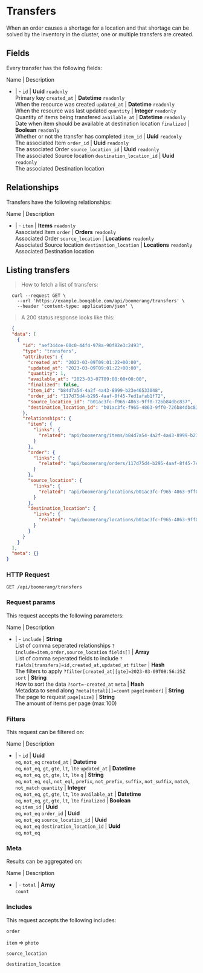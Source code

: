 # Transfers

When an order causes a shortage for a location and that shortage can be solved by the inventory in the cluster, one or multiple transfers are created.

## Fields
Every transfer has the following fields:

Name | Description
- | -
`id` | **Uuid** `readonly`<br>Primary key
`created_at` | **Datetime** `readonly`<br>When the resource was created
`updated_at` | **Datetime** `readonly`<br>When the resource was last updated
`quantity` | **Integer** `readonly`<br>Quantity of items being transfered
`available_at` | **Datetime** `readonly`<br>Date when item should be available at destination location
`finalized` | **Boolean** `readonly`<br>Whether or not the transfer has completed
`item_id` | **Uuid** `readonly`<br>The associated Item
`order_id` | **Uuid** `readonly`<br>The associated Order
`source_location_id` | **Uuid** `readonly`<br>The associated Source location
`destination_location_id` | **Uuid** `readonly`<br>The associated Destination location


## Relationships
Transfers have the following relationships:

Name | Description
- | -
`item` | **Items** `readonly`<br>Associated Item
`order` | **Orders** `readonly`<br>Associated Order
`source_location` | **Locations** `readonly`<br>Associated Source location
`destination_location` | **Locations** `readonly`<br>Associated Destination location


## Listing transfers



> How to fetch a list of transfers:

```shell
  curl --request GET \
    --url 'https://example.booqable.com/api/boomerang/transfers' \
    --header 'content-type: application/json' \
```

> A 200 status response looks like this:

```json
  {
  "data": [
    {
      "id": "aef344ce-60c0-44f4-978a-90f82e3c2493",
      "type": "transfers",
      "attributes": {
        "created_at": "2023-03-09T09:01:22+00:00",
        "updated_at": "2023-03-09T09:01:22+00:00",
        "quantity": 1,
        "available_at": "2023-03-07T09:00:00+00:00",
        "finalized": false,
        "item_id": "b84d7a54-4a2f-4a43-8999-b23e46533048",
        "order_id": "117d75d4-b295-4aaf-8f45-7ed1afab1f72",
        "source_location_id": "b01ac3fc-f965-4863-9ff0-726b84dbc837",
        "destination_location_id": "b01ac3fc-f965-4863-9ff0-726b84dbc837"
      },
      "relationships": {
        "item": {
          "links": {
            "related": "api/boomerang/items/b84d7a54-4a2f-4a43-8999-b23e46533048"
          }
        },
        "order": {
          "links": {
            "related": "api/boomerang/orders/117d75d4-b295-4aaf-8f45-7ed1afab1f72"
          }
        },
        "source_location": {
          "links": {
            "related": "api/boomerang/locations/b01ac3fc-f965-4863-9ff0-726b84dbc837"
          }
        },
        "destination_location": {
          "links": {
            "related": "api/boomerang/locations/b01ac3fc-f965-4863-9ff0-726b84dbc837"
          }
        }
      }
    }
  ],
  "meta": {}
}
```

### HTTP Request

`GET /api/boomerang/transfers`

### Request params

This request accepts the following parameters:

Name | Description
- | -
`include` | **String** <br>List of comma seperated relationships `?include=item,order,source_location`
`fields[]` | **Array** <br>List of comma seperated fields to include `?fields[transfers]=id,created_at,updated_at`
`filter` | **Hash** <br>The filters to apply `?filter[created_at][gte]=2023-03-09T08:56:25Z`
`sort` | **String** <br>How to sort the data `?sort=-created_at`
`meta` | **Hash** <br>Metadata to send along `?meta[total][]=count`
`page[number]` | **String** <br>The page to request
`page[size]` | **String** <br>The amount of items per page (max 100)


### Filters

This request can be filtered on:

Name | Description
- | -
`id` | **Uuid** <br>`eq`, `not_eq`
`created_at` | **Datetime** <br>`eq`, `not_eq`, `gt`, `gte`, `lt`, `lte`
`updated_at` | **Datetime** <br>`eq`, `not_eq`, `gt`, `gte`, `lt`, `lte`
`q` | **String** <br>`eq`, `not_eq`, `eql`, `not_eql`, `prefix`, `not_prefix`, `suffix`, `not_suffix`, `match`, `not_match`
`quantity` | **Integer** <br>`eq`, `not_eq`, `gt`, `gte`, `lt`, `lte`
`available_at` | **Datetime** <br>`eq`, `not_eq`, `gt`, `gte`, `lt`, `lte`
`finalized` | **Boolean** <br>`eq`
`item_id` | **Uuid** <br>`eq`, `not_eq`
`order_id` | **Uuid** <br>`eq`, `not_eq`
`source_location_id` | **Uuid** <br>`eq`, `not_eq`
`destination_location_id` | **Uuid** <br>`eq`, `not_eq`


### Meta

Results can be aggregated on:

Name | Description
- | -
`total` | **Array** <br>`count`


### Includes

This request accepts the following includes:

`order`


`item` => 
`photo`




`source_location`


`destination_location`





